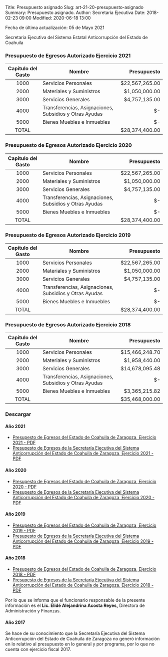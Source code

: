 Title: Presupuesto asignado
Slug: art-21-20-presupuesto-asignado
Summary: Presupuesto asignado.
Author: Secretaría Ejecutiva
Date: 2018-02-23 09:00
Modified: 2020-06-18 13:00


Fecha de última actualización: 05 de Mayo 2021

Secretaria Ejecutiva del Sistema Estatal Anticorrupción del Estado de Coahuila

### Presupuesto de Egresos Autorizado Ejercicio 2021

Capítulo del Gasto | Nombre                                                 | Presupuesto
:-----------------:|--------------------------------------------------------|---------------:
1000               | Servicios Personales                                   | $22,567,265.00
2000               | Materiales y Suministros                               |  $1,050,000.00
3000               | Servicios Generales                                    |  $4,757,135.00
4000               | Transferencias, Asignaciones, Subsidios y Otras Ayudas |             $-
5000               | Bienes Muebles e Inmuebles                             |             $-
TOTAL              |                                                        | $28,374,400.00


### Presupuesto de Egresos Autorizado Ejercicio 2020

Capítulo del Gasto | Nombre                                                 | Presupuesto
:-----------------:|--------------------------------------------------------|---------------:
1000               | Servicios Personales                                   | $22,567,265.00
2000               | Materiales y Suministros                               |  $1,050,000.00
3000               | Servicios Generales                                    |  $4,757,135.00
4000               | Transferencias, Asignaciones, Subsidios y Otras Ayudas |             $-
5000               | Bienes Muebles e Inmuebles                             |             $-
TOTAL              |                                                        | $28,374,400.00

### Presupuesto de Egresos Autorizado Ejercicio 2019

Capítulo del Gasto | Nombre                                                 | Presupuesto
:-----------------:|--------------------------------------------------------|---------------:
1000               | Servicios Personales                                   | $22,567,265.00
2000               | Materiales y Suministros                               |  $1,050,000.00
3000               | Servicios Generales                                    |  $4,757,135.00
4000               | Transferencias, Asignaciones, Subsidios y Otras Ayudas |             $-
5000               | Bienes Muebles e Inmuebles                             |             $-
TOTAL              |                                                        | $28,374,400.00

### Presupuesto de Egresos Autorizado Ejercicio 2018

Capítulo del Gasto | Nombre                                                 | Presupuesto
:-----------------:|--------------------------------------------------------|---------------:
1000               | Servicios Personales                                   | $15,466,248.70
2000               | Materiales y Suministros                               |  $1,958,440.00
3000               | Servicios Generales                                    | $14,678,095.48
4000               | Transferencias, Asignaciones, Subsidios y Otras Ayudas |             $-
5000               | Bienes Muebles e Inmuebles                             |  $3,365,215.82
TOTAL              |                                                        | $35,468,000.00

### Descargar


#### Año 2021

* [Presupesto de Egresos del Estado de Coahuila de Zaragoza, Ejercicio 2021 - PDF](presupuesto-de-egresos-coahuila-de-zaragoza-ejercicio-2021.pdf)
* [Presupesto de Egresos de la Secretaría Ejecutiva del Sistema Anticorrupción del Estado de Coahuila de Zaragoza, Ejercicio 2021 - PDF](presupuesto-de-egresos-sesaec-ejercicio-2021.pdf)

#### Año 2020

* [Presupesto de Egresos del Estado de Coahuila de Zaragoza, Ejercicio 2020 - PDF](presupuesto-de-egresos-coahuila-de-zaragoza-ejercicio-2020.pdf)
* [Presupesto de Egresos de la Secretaría Ejecutiva del Sistema Anticorrupción del Estado de Coahuila de Zaragoza, Ejercicio 2020 - PDF](presupuesto-de-egresos-sesaec-ejercicio-2020.pdf)

#### Año 2019

* [Presupesto de Egresos del Estado de Coahuila de Zaragoza, Ejercicio 2019 - PDF](presupuesto-de-egresos-coahuila-de-zaragoza-ejercicio-2019.pdf)
* [Presupesto de Egresos de la Secretaría Ejecutiva del Sistema Anticorrupción del Estado de Coahuila de Zaragoza, Ejercicio 2019 - PDF](presupuesto-de-egresos-sesaec-ejercicio-2019.pdf)

#### Año 2018

* [Presupesto de Egresos del Estado de Coahuila de Zaragoza, Ejercicio 2018 - PDF](presupuesto-de-egresos-coahuila-de-zaragoza-ejercicio-2018.pdf)
* [Presupesto de Egresos de la Secretaría Ejecutiva del Sistema Anticorrupción del Estado de Coahuila de Zaragoza, Ejercicio 2018 - PDF](presupuesto-de-egresos-sesaec-ejercicio-2018.pdf)

Por lo que se informa que el funcionario responsable de la presente información es el **Lic. Elidé Alejandrina Acosta Reyes,** Directora de Administración y Finanzas.

#### Año 2017

Se hace de su conocimiento que la Secretaría Ejecutiva del Sistema Anticorrupción del Estado de Coahuila de Zaragoza no generó información en lo relativo al presupuesto en lo general y por programa, por lo que no cuenta con ejercicio fiscal 2017.
